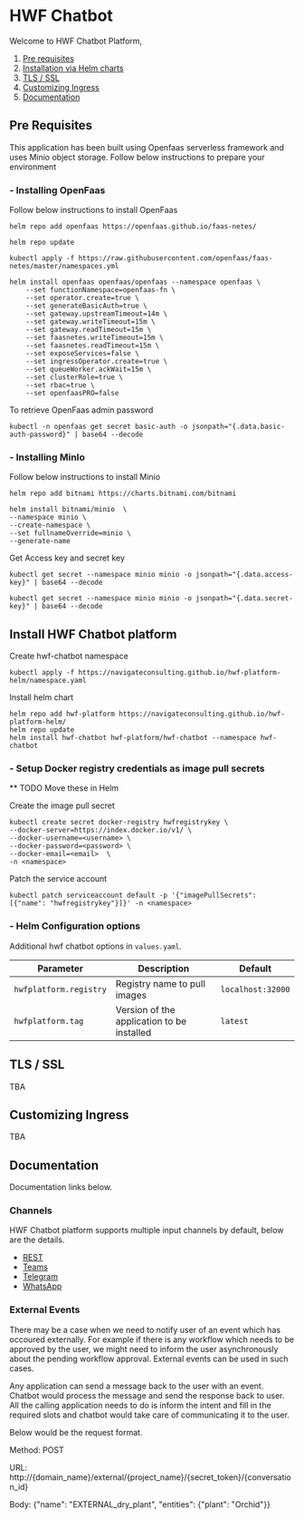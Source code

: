 # HWF Chatbot 

Welcome to HWF Chatbot Platform, 

1. [Pre requisites](#pre-requisites) 
2. [Installation via Helm charts](#install-hwf-chatbot-platform) 
3. [TLS / SSL](#tls--ssl)
4. [Customizing Ingress](#customizing-ingress)
5. [Documentation](#documentation) 

## Pre Requisites 

This application has been built using Openfaas serverless framework and uses Minio object storage. Follow below instructions to prepare your environment

### - Installing OpenFaas

Follow below instructions to install OpenFaas

    helm repo add openfaas https://openfaas.github.io/faas-netes/
    
    helm repo update
    
    kubectl apply -f https://raw.githubusercontent.com/openfaas/faas-netes/master/namespaces.yml
    
    helm install openfaas openfaas/openfaas --namespace openfaas \
		--set functionNamespace=openfaas-fn \
		--set operator.create=true \
		--set generateBasicAuth=true \
		--set gateway.upstreamTimeout=14m \
		--set gateway.writeTimeout=15m \
		--set gateway.readTimeout=15m \
		--set faasnetes.writeTimeout=15m \
		--set faasnetes.readTimeout=15m \
		--set exposeServices=false \
		--set ingressOperator.create=true \
		--set queueWorker.ackWait=15m \
		--set clusterRole=true \
		--set rbac=true \
		--set openfaasPRO=false 

To retrieve OpenFaas admin password 

    kubectl -n openfaas get secret basic-auth -o jsonpath="{.data.basic-auth-password}" | base64 --decode


### - Installing MinIo

Follow below instructions to install Minio

    helm repo add bitnami https://charts.bitnami.com/bitnami

    helm install bitnami/minio  \
    --namespace minio \
    --create-namespace \
    --set fullnameOverride=minio \
    --generate-name

Get Access key and secret key 

    kubectl get secret --namespace minio minio -o jsonpath="{.data.access-key}" | base64 --decode
    
    kubectl get secret --namespace minio minio -o jsonpath="{.data.secret-key}" | base64 --decode


## Install HWF Chatbot platform

Create hwf-chatbot namespace 

    kubectl apply -f https://navigateconsulting.github.io/hwf-platform-helm/namespace.yaml

Install helm chart 

    helm repo add hwf-platform https://navigateconsulting.github.io/hwf-platform-helm/
    helm repo update
    helm install hwf-chatbot hwf-platform/hwf-chatbot --namespace hwf-chatbot

### - Setup Docker registry credentials as image pull secrets
** TODO Move these in Helm 

Create the image pull secret

    kubectl create secret docker-registry hwfregistrykey \
    --docker-server=https://index.docker.io/v1/ \
    --docker-username=<username> \
    --docker-password=<password> \
    --docker-email=<email>  \
	-n <namespace>

Patch the service account 

    kubectl patch serviceaccount default -p '{"imagePullSecrets": [{"name": "hwfregistrykey"}]}' -n <namespace> 


### - Helm Configuration options 

Additional hwf chatbot options in `values.yaml`.

| Parameter               | Description                           | Default                                                    |
| ----------------------- | ----------------------------------    | ---------------------------------------------------------- |
| `hwfplatform.registry` | Registry name to pull images | `localhost:32000` |
| `hwfplatform.tag` | Version of the application to be installed | `latest` |


## TLS / SSL
TBA

## Customizing Ingress
TBA

## Documentation 

Documentation links below.

### Channels
HWF Chatbot platform supports multiple input channels by default, below are the details. 
  - [REST](./docs/channel-rest.md)
  - [Teams](./docs/channel-teams.md)
  - [Telegram](./docs/channel-telegram.md)
  - [WhatsApp](./docs/channel-whatsapp.md)

### External Events
There may be a case when we need to notify user of an event which has occoured externally. 
For example if there is any workflow which needs to be approved by the user, we might need to inform the user asynchronously
about the pending workflow approval. External events can be used in such cases.

Any application can send a message back to the user with an event. Chatbot would process the message and 
send the response back to user. All the calling application needs to do is inform the intent and fill in the required slots
and chatbot would take care of communicating it to the user. 

Below would be the request format. 

Method: POST

URL: http://{domain_name}/external/{project_name}/{secret_token}/{conversation_id}

Body: {"name": "EXTERNAL_dry_plant", "entities": {"plant": "Orchid"}}
